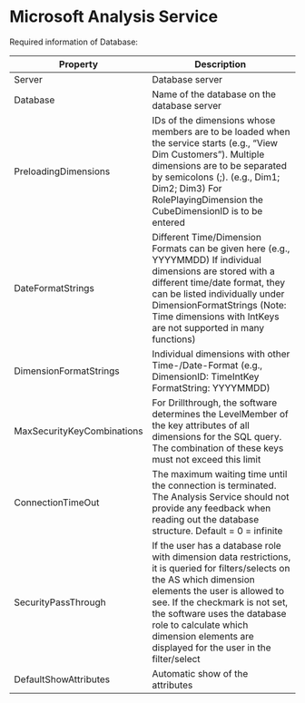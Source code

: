 # Microsoft Analysis Service

Required information of Database:

| Property                   | Description                                                                                                                                                                                                                                                                                                                |
| -------------------------- | -------------------------------------------------------------------------------------------------------------------------------------------------------------------------------------------------------------------------------------------------------------------------------------------------------------------------- |
| Server                     | Database server                                                                                                                                                                                                                                                                                                            |
| Database                   | Name of the database on the database server                                                                                                                                                                                                                                                                                |
| PreloadingDimensions       | IDs of the dimensions whose members are to be loaded when the service starts (e.g., “View Dim Customers”). Multiple dimensions are to be separated by semicolons (;). (e.g., Dim1; Dim2; Dim3) For RolePlayingDimension the CubeDimensionID is to be entered                                                                              |
| DateFormatStrings          | Different Time/Dimension Formats can be given here (e.g., YYYYMMDD) If individual dimensions are stored with a different time/date format, they can be listed individually under DimensionFormatStrings (Note: Time dimensions with IntKeys are not supported in many functions)                                             |
| DimensionFormatStrings     | Individual dimensions with other Time-/Date-Format (e.g., DimensionID: TimeIntKey FormatString: YYYYMMDD)                                                                                                                                                                                                                    |
| MaxSecurityKeyCombinations | For Drillthrough, the software determines the LevelMember of the key attributes of all dimensions for the SQL query. The combination of these keys must not exceed this limit                                                                                                                                            |
| ConnectionTimeOut          | The maximum waiting time until the connection is terminated. The Analysis Service should not provide any feedback when reading out the database structure. Default = 0 = infinite                                                                                                                                          |
| SecurityPassThrough        | If the user has a database role with dimension data restrictions, it is queried for filters/selects on the AS which dimension elements the user is allowed to see. If the checkmark is not set, the software uses the database role to calculate which dimension elements are displayed for the user in the filter/select |
| DefaultShowAttributes      | Automatic show of the attributes                                                                                                                                                                                                                                                                                           |
